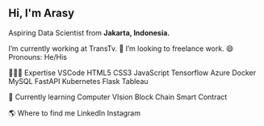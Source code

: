 Hi, I'm Arasy
---
Aspiring Data Scientist from **Jakarta, Indonesia.**

I’m currently working at TransTv.
👯 I’m looking to freelance work.
😄 Pronouns: He/His

👨🏻‍💻  Expertise
VSCode HTML5 CSS3 JavaScript Tensorflow Azure Docker MySQL FastAPI Kubernetes Flask Tableau 

📖  Currently learning
Computer VIsion Block Chain Smart Contract

🌎  Where to find me
LinkedIn Instagram
